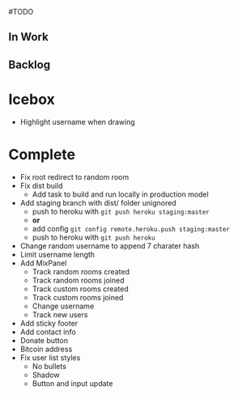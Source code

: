 #TODO

## In Work

## Backlog

# Icebox

* Highlight username when drawing

# Complete
* Fix root redirect to random room
* Fix dist build
	* Add task to build and run locally in production model
* Add staging branch with dist/ folder unignored
	* push to heroku with `git push heroku staging:master`
	* **or**
	* add config `git config remote.heroku.push staging:master`
	* push to heroku with `git push heroku`
* Change random username to append 7 charater hash
* Limit username length
* Add MixPanel
	* Track random rooms created
	* Track random rooms joined
	* Track custom rooms created
	* Track custom rooms joined
	* Change username
	* Track new users
* Add sticky footer
* Add contact info
* Donate button
* Bitcoin address
* Fix user list styles
	* No bullets
	* Shadow
	* Button and input update